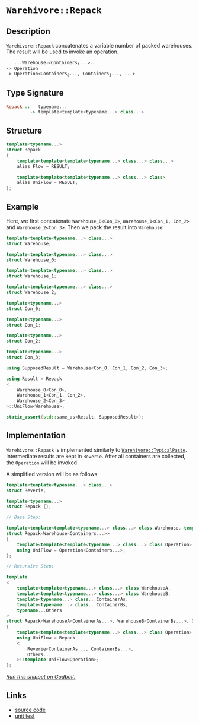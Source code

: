 <!-- Copyright 2024 Feng Mofan
SPDX-License-Identifier: Apache-2.0 -->

# `Warehivore::Repack`

## Description

`Warehivore::Repack` concatenates a variable number of packed warehouses. The result will be used to invoke an operation.
<pre><code>   ...Warehouse<sub><i>i</i></sub>&lt;Containers<sub><i>i</i></sub>...&gt;...
->&nbsp;Operation
->&nbsp;Operation&lt;Containers<sub><i>0</i></sub>...,&nbsp;Containers<sub><i>1</i></sub>..., ...></code></pre>

## Type Signature

```Haskell
Repack ::   typename... 
         -> template<template<typename...> class...>
```

## Structure

```C++
template<typename...>
struct Repack
{
    template<template<template<typename...> class...> class...>
    alias Flow = RESULT;

    template<template<template<typename...> class...> class>
    alias UniFlow = RESULT;
};
```

## Example

Here, we first concatenate `Warehouse_0<Con_0>`,  `Warehouse_1<Con_1, Con_2>` and `Warehouse_2<Con_3>`. Then we pack the result into `Warehouse`:

```C++
template<template<typename...> class...>
struct Warehouse;

template<template<typename...> class...>
struct Warehouse_0;

template<template<typename...> class...>
struct Warehouse_1;

template<template<typename...> class...>
struct Warehouse_2;

template<typename...>
struct Con_0;

template<typename...>
struct Con_1;

template<typename...>
struct Con_2;

template<typename...>
struct Con_3;

using SupposedResult = Warehouse<Con_0, Con_1, Con_2, Con_3>;

using Result = Repack
<
    Warehouse_0<Con_0>, 
    Warehouse_1<Con_1, Con_2>,
    Warehouse_2<Con_3>
>::UniFlow<Warehouse>;

static_assert(std::same_as<Result, SupposedResult>);
```

## Implementation

`Warehivore::Repack` is implemented similarly to [`Warehivore::TypicalPaste`](./typical_paste.doc.md). Intermediate results are kept in `Reverie`. After all containers are collected, the `Operation` will be invoked.

A simplified version will be as follows:

```C++
template<template<typename...> class...>
struct Reverie;

template<typename...>
struct Repack {};

// Base Step:

template<template<template<typename...> class...> class Warehouse, template<typename...> class...Containers>
struct Repack<Warehouse<Containers...>>
{
    template<template<template<typename...> class...> class Operation>
    using UniFlow = Operation<Containers...>;
};

// Recursive Step:

template
<
    template<template<typename...> class...> class WarehouseA,
    template<template<typename...> class...> class WarehouseB,
    template<typename...> class...ContainerAs, 
    template<typename...> class...ContainerBs,
    typename...Others
>
struct Repack<WarehouseA<ContainerAs...>, WarehouseB<ContainerBs...>, Others...>
{
    template<template<template<typename...> class...> class Operation>
    using UniFlow = Repack
    <
        Reverie<ContainerAs..., ContainerBs...>,
        Others...
    >::template UniFlow<Operation>;
};
```

[*Run this snippet on Godbolt.*](https://godbolt.org/#z:OYLghAFBqd5QCxAYwPYBMCmBRdBLAF1QCcAaPECAMzwBtMA7AQwFtMQByARg9KtQYEAysib0QXACx8BBAKoBnTAAUAHpwAMvAFYTStJg1DIApACYAQuYukl9ZATwDKjdAGFUtAK4sGIAKwAzKSuADJ4DJgAcj4ARpjEIADs/qQADqgKhE4MHt6%2BAcEZWY4C4ZExLPGJKbaY9qUMQgRMxAR5Pn5BdQ05za0E5dFxCcmpCi1tHQXdEwNDldVjAJS2qF7EyOwcBJgsaQa7JoFuu/uHmMenAJ5pjKyYAHTPx9gA1MgGCgrPj68mGgAghNiF4HG8AEqYABuCTwl0CViBAMBZwOTCOJwIt3ubF%2B/yBILBBEhmDSTGQAGs3iYklYkgARY5IwEogD0bLeFiYSjezTJIBRKLRFyuIoxCNOe3RmJud2YeJegXenx5PyVKq%2BCjeAHVWpgEOslKQ3uLZdj5Q98cqPlrfh5BEwIgkFATgQRQeCoeSqVc9cQDUbJQ6Ws7iOq/sq3bSWW846bpaKsYmJWKU%2BacQqnhrbWrrZq1W8APJ3YgYnJu%2BNvLxZIxvOQMPAAMVoqAA7jTAgzi6XywIriGnZFw/nmULGWPkUCOaTkBssrC%2Bbs0oKp6j05dkScUVWzZK92LM1ac6rvvnc99dfrDTXMIDSDv4wfk%2BdU1ij4rIwWzyetVeAzeSg2I%2BcbPnKuLZl%2BF4RoOYbAiaIEJq%2BGaWp%2BrzQfashDgkFgKA%2BQK7h%2BkFFgQCAukKUaEh6xKkj6lJ%2BteQasicsHDsC%2BYmv6ga3lYLFYWGuEccWpEuqOyJ0ohYFSRuh6oZB6GnhGCl/iWCR9gwlbxjWETAPWjYtu2nbdt6FL0QR8ZXIhVZQrCxDwgO/FsRGJqsThSnKvhgJVlWJFkSOLzmXGrwgCAe56c2rZtlcqllo0/yIuOTIJWubIAFTpRlmVsuyGUACrYEIuUZdl06ZWVqUlayyJmIEESfF4WCdm4aAMFsaQEK6lFVeuyH7jJ75yeeilie6noklxgEIiywr9VKvWyRBQ12hqKJEuCE1BgA%2Bhok7ddJ80DYtv55itVFjf%2B3FKJtXC7TNB1zTK%2B5EUtJ1fqt1HrYxt6bWYt1AlJz2naNNEOttf09Y9C1ZiNa0kqDN3JXts0Wkdb1nSDAg/eDAODUDsNvKDgTg9pdZCF4aTFJg6BQgoXi0CSxzdhtt4OQw20uZjXAc2zZjc5tRNRojKIk7pNN0wzXa0aZFFuIhzNXTtfFs4r2AIYFF2TddrPXXzv0eXLX1XXrbiE9GyohQ2EXtgxAFBvF01UeWyCbWqCQEBAEzoCFCgPC7nVuGL9MmmTFOZFTgcEK8yzMhwqy0Jw/i8H43C8KgnCy5Y1hvAo6ybJgNI1TwpAEJoserJSASSI8GiSFwSSBBo/gaGYABsLdmAAHB3%2BicJIvAsBIGgaKQydaKQaccLwCggMPJccFoqxwLAMCICA6wEGkXgEOQlBoPsdAJFEDycKoHctwAtC3khvMAyDIG8UiPGYvBU4QJB4F7XP8IIIhiOwUgyEEIoFQ6h546D0G2MsK4U5xwTknUu49OBFi3pvEkqAqBvFPhfK%2BN874PyrmYN4EAPD73oMQAugQuDLF4HPBepAIBID3mkA%2BZAKAQCYSwkAwApC8xoPTF0lBYgINiBEVo1xOBFxEcwYg1wiyxG0JgBwEjeB7zYIIIsDBaDiLAaQLAsQvDADcGIWg08U66L2IYYA4gdH4ADA4PAsJTFj0wKoRRW9thFwiLseOOjaB4FiGWGRHgsAII9HgAeZjbKxDDgyCxRg/FGFLqsKgBhgAKAAGrwjbKpZORdv7CFEOIAB%2BTgFqAQboLmBhEmmEzpYfQ/jp6QFWKgdqORTHn09ozGpVhLBmDHqgWydksCNIgKsOwijGguAYO4TwnQ9BhGdIsUYXNijZAENMPwKzMhrIYAsEYiQubjPsQIfoUxZkFEOfUCZfRJiDEWfsvQcwzn5E2bYW5eyqjLLGbnLYEhYEcETiPBBE9MFn0vtfW%2B99H6EIgLgN%2B5DzCUOocXJJqwyJMCwIkUZpAK6SECI8AAnIEJIkga5mEkC3Ie/gW4Ep7hwPupAB6UMeC3LgLcO4Eo7my/wtd/BEpbkCnRE8p4zxRWAxeK8GFrxQVvHe7DUCkMPsfDgrQWDQiSOfJguY6xcAJY8Lg1cX74CIEMvQ%2BTf5FOkCUpQZSdG6F5pApg0CeD/MBaPVOSCZVoIwaq9VmrtW6V1fq6uRCSHMLIRQswyLaGx3oYwhV4aEhyo4WQkAvqNWqiMLqrgw8%2BG7HDII4RoiZHKNIFIsRciFFKLMaoxgBANFaIQXogxRjaAmNLVgFgljrFj1sdcxxCCXFuN2KWrx9QEF%2BICWI4J2wx5hIiUXKJMS4lWJ0kkvgqSMlZJyaW81hT/5WtkKU0BY97X6EsSgaw1h6mxBGc01pAh2mdK7N06wfTU6DI/pgO9PRrnOAgK4DZ8zpkfKWFskoOQgPgZ2aB5Zv7jlNFuVB%2BDjRTl3IqA8w5SHzmvKeeh4YnyDnfI2L8qhdK3XAs4G8dN/rM2Br1QajQRC4UmooVQmhqLSDosxZQf5DKmV6prikAlSR66SHJVfLm7rEGT1sKKmNEr4BSvXqg5NCaWFHzYJwVVOCWAKGhPfaEQaLgTCNfCj%2BZrZAWoPYA%2BQNqT3gOCI651safEUaFZ6jeW83joOo8QFgun9OGeMxKCYob1MRsRYEaN66pUpqTWw%2BLiQDMU02kZglm0TMEBdv5q%2BfA6D5unhAIROjy0lrMWV2R8iJmltreozR2je2YH0YY4xpii6du7bO3gfb7EDp0UOucI6zFjp8WPSdgTrgztCXZBdvAl1KFiV2%2BJa7xUbqYGkzJmBsnyl3VZ/dEhD1APs%2BUkAwQqnGCvXUydP6WmNFMWyT2l7akWHfePT9wz4BjKuQhqZMyXnAfQLBg56RtmNGQ6sxowPHk/dQ9hgHlzegnPefcwjjz4dzKw/MVHYHiN5z%2BeR%2BBHmOB%2BYC9fPTBm3jpceFl5jxqSBsZi%2BKtFmAMWjGxT4/jIAzB6sCIEfwTda5Dz50kdlgr%2BmcBFbPTjuL/CEv8B3VuBLJAiZF1wc7nBAhE4l7JhT/zn7i49brzjtksjOEkEAA%3D%3D%3D)

## Links

- [source code](../../../../conceptrodon/descend/warehivore/repack.hpp)
- [unit test](../../../../tests/unit/warehivore/repack.test.hpp)
